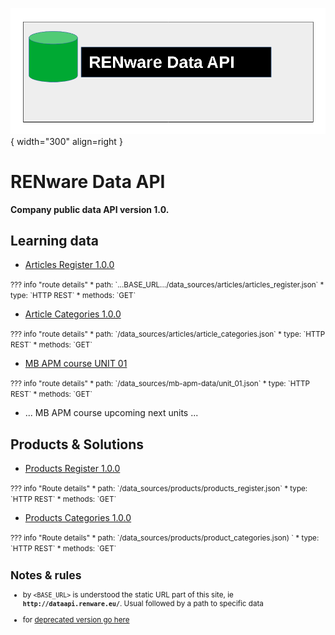 
![data_api_logo](pictures/dataAPI_logo.png){ width="300" align=right }


# RENware Data API

**Company public data API version 1.0.**




## Learning data

* [Articles Register 1.0.0](data_sources/articles/articles_register.json)
<small markdown>
??? info "route details"
    * path: `...BASE_URL.../data_sources/articles/articles_register.json`
    * type:  `HTTP REST`
    * methods: `GET`
</small>



* [Article Categories 1.0.0](data_sources/articles/article_categories.json)
<small markdown>
??? info "route details"
    * path: `<BASE_URL>/data_sources/articles/article_categories.json`
    * type:  `HTTP REST`
    * methods: `GET`
</small>


* [MB APM course UNIT 01](data_sources/mb-apm-data/unit_01.json)
<small markdown>
??? info "route details"
    * path: `<BASE_URL>/data_sources/mb-apm-data/unit_01.json`
    * type:  `HTTP REST`
    * methods: `GET`
</small>


* ... MB APM course upcoming next units ...










## Products & Solutions

* [Products Register 1.0.0](data_sources/products/products_register.json)
<small markdown>
??? info "Route details"
    * path: `<BASE_URL>/data_sources/products/products_register.json`
    * type:  `HTTP REST`
    * methods: `GET`
</small>


* [Products Categories 1.0.0](data_sources/products/product_categories.json)
<small markdown>
??? info "Route details"
    * path: `<BASE_URL>/data_sources/products/product_categories.json) `
    * type:  `HTTP REST`
    * methods: `GET`
</small>
 















<small markdown>

## Notes & rules

* by `<BASE_URL>` is understood the static URL part of this site, ie **`http://dataapi.renware.eu/`**. Usual followed by a path to specific data

* for [deprecated version go here](deprecated_version.md)

</small>


